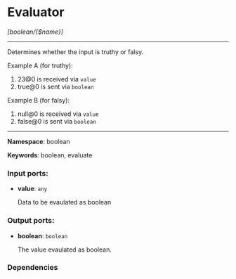 # Evaluator

_[boolean/{$name}]_

---

Determines whether the input is truthy or falsy.

Example A (for truthy):

1. 23@0 is received via `value`
2. true@0 is sent via `boolean`

Example B (for falsy):
1. null@0 is received via `value`
2. false@0 is sent via `boolean`

---

__Namespace__: boolean

__Keywords__: boolean, evaluate

### Input ports:

* __value__: ` any `

    Data to be evaulated as boolean

### Output ports:

* __boolean__: ` boolean `

    The value evaulated as boolean.

### Dependencies





